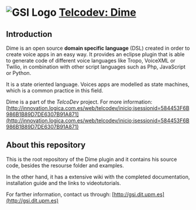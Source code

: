![GSI Logo](http://gsi.dit.upm.es/templates/jgsi/images/logo.png)
[Telcodev: Dime](http://gsi.dit.upm.es)
==================================

Introduction
---------------------

Dime is an open source **domain specific language** (DSL) created in order to create voice apps in an easy way. It provides an eclipse plugin that is able to generate code of different voice languages like Tropo, VoiceXML or Twilio, in combination with other script languages such as Php, JavaScript or Python.

It is a state oriented language. Voices apps are modelled as state machines, which is a common practice in this field.

Dime is a part of the *TelcoDev* project. For more information: [http://innovation.logica.com.es/web/telcodev/inicio;jsessionid=584453F6B986B1B89D7DE6307B91A871](http://innovation.logica.com.es/web/telcodev/inicio;jsessionid=584453F6B986B1B89D7DE6307B91A871)

About this repository
------------------------------

This is the root repository of the Dime plugin and it contains his source code, besides the resourse folder and examples. 

In the other hand, it has a extensive wiki with the completed documentation, installation guide and the links to videotutorials.



For farther information, contact us through: [http://gsi.dit.upm.es](http://gsi.dit.upm.es)

